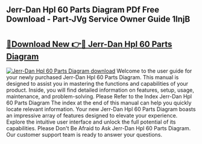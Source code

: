 ## Jerr-Dan Hpl 60 Parts Diagram PDf Free Download - Part-JVg Service Owner Guide 1lnjB

# <h2><a href="http://dfuigh.blite.top/?on=Jerr-Dan+Hpl+60+Parts+Diagram">🔗Download New 👉🔴 Jerr-Dan Hpl 60 Parts Diagram</a></h2>

[![Jerr-Dan Hpl 60 Parts Diagram download](https://i.imgur.com/lujVjoI.png)](http://dfuigh.blite.top/?on=Jerr-Dan+Hpl+60+Parts+Diagram)
Welcome to the user guide for your newly purchased Jerr-Dan Hpl 60 Parts Diagram. This manual is designed to assist you in mastering the functions and capabilities of your product. Inside, you will find detailed information on features, setup, usage, maintenance, and problem-solving. Please Refer to the Index Jerr-Dan Hpl 60 Parts Diagram The index at the end of this manual can help you quickly locate relevant information. Your new Jerr-Dan Hpl 60 Parts Diagram boasts an impressive array of features designed to elevate your experience. Explore the intuitive user interface and unlock the full potential of its capabilities. Please Don't Be Afraid to Ask Jerr-Dan Hpl 60 Parts Diagram. Our customer support team is ready to answer your questions.
